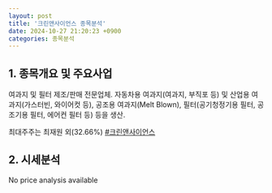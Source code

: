 ```yaml
---
layout: post
title: '크린앤사이언스 종목분석'
date: 2024-10-27 21:20:23 +0900
categories: 종목분석
---
```


## 1. 종목개요 및 주요사업

여과지 및 필터 제조/판매 전문업체. 자동차용 여과지(여과지, 부직포 등) 및 산업용 여과지(가스터빈, 와이어컷 등), 공조용 여과지(Melt Blown), 필터(공기청정기용 필터, 공조기용 필터, 에어컨 필터 등) 등을 생산.

최대주주는 최재원 외(32.66%)
[#크린앤사이언스](#)

## 2. 시세분석

No price analysis available

